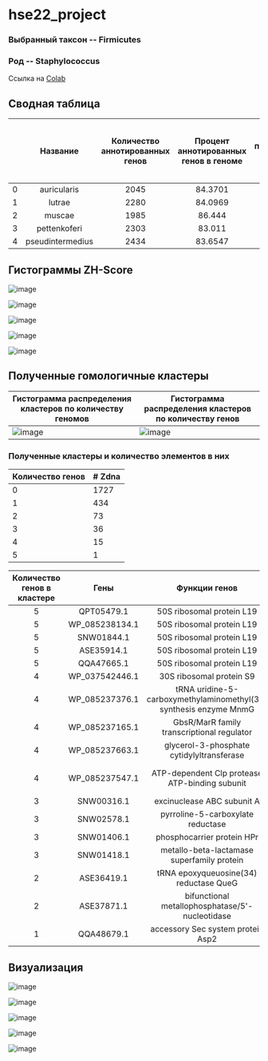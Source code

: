 # hse22_project

### Выбранный таксон -- Firmicutes
### Род -- Staphylococcus

Ссылка на [Colab](https://colab.research.google.com/drive/1KvwGpGeUnkofNStrHkD7mnYE-YJotDiY?usp=sharing)

## Сводная таблица

|    | Название         |   Количество аннотированных генов |   Процент аннотированных генов в геноме |   Количество предсказанных участков Z-DNA |   Количество предсказанных участков Z-DNA с zh_score > 500 |   Общая длина участков с zh_score > 500 |
|---:|:----------------:|:---------------------------------:|:---------------------------------------:|:-----------------------------------------:|:----------------------------------------------------------:|:---------------------------------------:|
|  0 | auricularis      |                              2045 |                                 84.3701 |                                   2216575 |                                                       2508 |                                   25202 |
|  1 | lutrae           |                              2280 |                                 84.0969 |                                   2533115 |                                                       4303 |                                   43046 |
|  2 | muscae           |                              1985 |                                 86.444  |                                   2095116 |                                                       2208 |                                   22504 |
|  3 | pettenkoferi     |                              2303 |                                 83.011  |                                   2502360 |                                                       4445 |                                   44090 |
|  4 | pseudintermedius |                              2434 |                                 83.6547 |                                   2610514 |                                                       4306 |                                   42932 |

## Гистограммы ZH-Score

![image](pics/auricularis.png)

![image](pics/lutrae.png)

![image](pics/muscae.png)

![image](pics/pettenkoferi.png)

![image](pics/pseudintermedius.png)

## Полученные гомологичные кластеры
Гистограмма распределения кластеров по количеству геномов | Гистограмма распределения кластеров по количеству генов
-|-
![image](https://user-images.githubusercontent.com/86663451/173706278-45aab74b-444a-4728-9816-d9e969183924.png) | ![image](https://user-images.githubusercontent.com/86663451/173706308-a380250d-6cc9-42ec-91be-a369fdb2be03.png) 

### Полученные кластеры и количество элементов в них
|  Количество генов  | # Zdna |
|:---|:---------|
|  0 |     1727 |
|  1 |      434 |
|  2 |       73 |
|  3 |       36 |
|  4 |       15 |
|  5 |        1 |

| Количество генов в кластере | Гены | Функции генов | Z-Hunt score |
|:---------------------------:|:----:|:-------------:|:------------:|
| 5 | QPT05479.1 | 50S ribosomal protein L19  | 583.4285 |
| 5 | WP_085238134.1 | 50S ribosomal protein L19 | 583.4285 |
| 5 | SNW01844.1 | 50S ribosomal protein L19 | 583.4285 |
| 5 | ASE35914.1 | 50S ribosomal protein L19 | 583.4285 |
| 5 | QQA47665.1 | 50S ribosomal protein L19 | 583.4285 |
| 4 | WP_037542446.1 | 30S ribosomal protein S9 | 1469.169 |
| 4 | WP_085237376.1 | tRNA uridine-5-carboxymethylaminomethyl(34) synthesis enzyme MnmG | 4576.539 |
| 4 | WP_085237165.1 | GbsR/MarR family transcriptional regulator | 650.9198 |
| 4 | WP_085237663.1 | glycerol-3-phosphate cytidylyltransferase | 650.9198 |
| 4 | WP_085237547.1 | ATP-dependent Clp protease ATP-binding subunit | 783.823 или 1117.472 |
| 3 | SNW00316.1 | excinuclease ABC subunit A | 3249.007 |
| 3 | SNW02578.1 | pyrroline-5-carboxylate reductase | 650.9198 |
| 3 | SNW01406.1 | phosphocarrier protein HPr | 766.6232 |
| 3 | SNW01418.1 | metallo-beta-lactamase superfamily protein | 883.5764 |
| 2 | ASE36419.1 | tRNA epoxyqueuosine(34) reductase QueG | 632.2504 |
| 2 | ASE37871.1 | bifunctional metallophosphatase/5'-nucleotidase | 1623.871 |
| 1 | QQA48679.1 | accessory Sec system protein Asp2 | 705.4245 |

## Визуализация
![image](pics/auricularis_zdna.png)

![image](pics/lutrae_zdna.png)

![image](pics/muscae_zdna.png)

![image](pics/pettenkoferi_zdna.png)

![image](pics/pseudintermedius_zdna.png)
